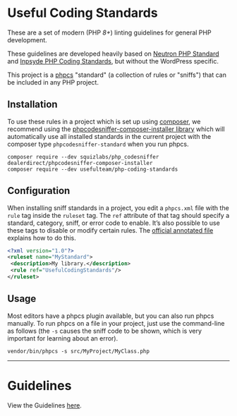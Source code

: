 # Useful Coding Standards

These are a set of modern (PHP *8+*) linting guidelines for general PHP development.

These guidelines are developed heavily based on [Neutron PHP Standard](https://github.com/Automattic/phpcs-neutron-standard) and [Inpsyde PHP Coding Standards](https://github.com/inpsyde/php-coding-standards), but without the WordPress specific.

This project is a [phpcs](https://github.com/squizlabs/PHP_CodeSniffer) "standard" (a collection of rules or "sniffs") that can be included in any PHP project.

## Installation

To use these rules in a project which is set up using [composer](https://href.li/?https://getcomposer.org/), we recommend using the [phpcodesniffer-composer-installer library](https://href.li/?https://github.com/DealerDirect/phpcodesniffer-composer-installer) which will automatically use all installed standards in the current project with the composer type `phpcodesniffer-standard` when you run phpcs.

```
composer require --dev squizlabs/php_codesniffer dealerdirect/phpcodesniffer-composer-installer
composer require --dev usefulteam/php-coding-standards
```

## Configuration

When installing sniff standards in a project, you edit a `phpcs.xml` file with the `rule` tag inside the `ruleset` tag. The `ref` attribute of that tag should specify a standard, category, sniff, or error code to enable. It’s also possible to use these tags to disable or modify certain rules. The [official annotated file](https://href.li/?https://github.com/squizlabs/PHP_CodeSniffer/wiki/Annotated-ruleset.xml) explains how to do this.

```xml
<?xml version="1.0"?>
<ruleset name="MyStandard">
 <description>My library.</description>
 <rule ref="UsefulCodingStandards"/>
</ruleset>
```

## Usage

Most editors have a phpcs plugin available, but you can also run phpcs manually. To run phpcs on a file in your project, just use the command-line as follows (the `-s` causes the sniff code to be shown, which is very important for learning about an error).

```
vendor/bin/phpcs -s src/MyProject/MyClass.php 
```

-----

# Guidelines

View the Guidelines [here](./GUIDELINES.md).